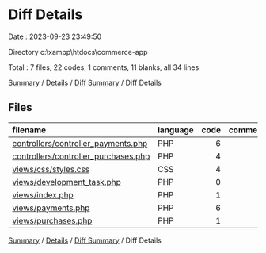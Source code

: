 # Diff Details

Date : 2023-09-23 23:49:50

Directory c:\\xampp\\htdocs\\commerce-app

Total : 7 files,  22 codes, 1 comments, 11 blanks, all 34 lines

[Summary](results.md) / [Details](details.md) / [Diff Summary](diff.md) / Diff Details

## Files
| filename | language | code | comment | blank | total |
| :--- | :--- | ---: | ---: | ---: | ---: |
| [controllers/controller_payments.php](/controllers/controller_payments.php) | PHP | 6 | 0 | 2 | 8 |
| [controllers/controller_purchases.php](/controllers/controller_purchases.php) | PHP | 4 | 0 | 1 | 5 |
| [views/css/styles.css](/views/css/styles.css) | CSS | 4 | 0 | 0 | 4 |
| [views/development_task.php](/views/development_task.php) | PHP | 0 | 0 | 1 | 1 |
| [views/index.php](/views/index.php) | PHP | 1 | 0 | 0 | 1 |
| [views/payments.php](/views/payments.php) | PHP | 6 | 1 | 7 | 14 |
| [views/purchases.php](/views/purchases.php) | PHP | 1 | 0 | 0 | 1 |

[Summary](results.md) / [Details](details.md) / [Diff Summary](diff.md) / Diff Details